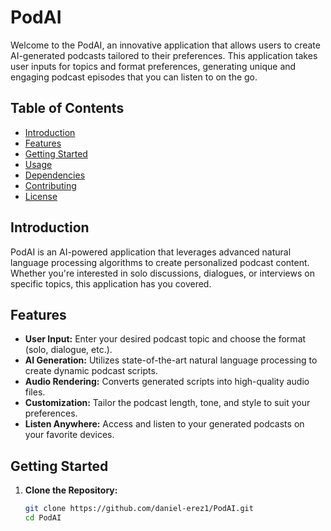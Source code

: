 # PodAI

Welcome to the PodAI, an innovative application that allows users to create AI-generated podcasts tailored to their preferences. This application takes user inputs for topics and format preferences, generating unique and engaging podcast episodes that you can listen to on the go.

## Table of Contents
- [Introduction](#introduction)
- [Features](#features)
- [Getting Started](#getting-started)
- [Usage](#usage)
- [Dependencies](#dependencies)
- [Contributing](#contributing)
- [License](#license)

## Introduction

PodAI is an AI-powered application that leverages advanced natural language processing algorithms to create personalized podcast content. Whether you're interested in solo discussions, dialogues, or interviews on specific topics, this application has you covered.

## Features

- **User Input:** Enter your desired podcast topic and choose the format (solo, dialogue, etc.).
- **AI Generation:** Utilizes state-of-the-art natural language processing to create dynamic podcast scripts.
- **Audio Rendering:** Converts generated scripts into high-quality audio files.
- **Customization:** Tailor the podcast length, tone, and style to suit your preferences.
- **Listen Anywhere:** Access and listen to your generated podcasts on your favorite devices.

## Getting Started

1. **Clone the Repository:**
   ```bash
   git clone https://github.com/daniel-erez1/PodAI.git
   cd PodAI

